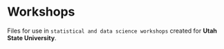 # Workshops

Files for use in `statistical and data science workshops` created for **Utah State University**.
